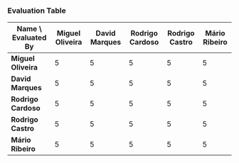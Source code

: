 ### Evaluation Table

| Name \ Evaluated By | Miguel Oliveira | David Marques | Rodrigo Cardoso | Rodrigo Castro | Mário Ribeiro |
|---------------------|-----------------|---------------|-----------------|----------------|---------------|
| **Miguel Oliveira** | 5               | 5             | 5               | 5              | 5             |
| **David Marques**   | 5               | 5             | 5               | 5              | 5             |
| **Rodrigo Cardoso** | 5               | 5             | 5               | 5              | 5             |
| **Rodrigo Castro**  | 5               | 5             | 5               | 5              | 5             |
| **Mário Ribeiro**   | 5               | 5             | 5               | 5              | 5             |


